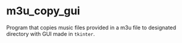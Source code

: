 # m3u_copy_gui
Program that copies music files provided in a m3u file to designated directory with GUI made in `tkinter`.
